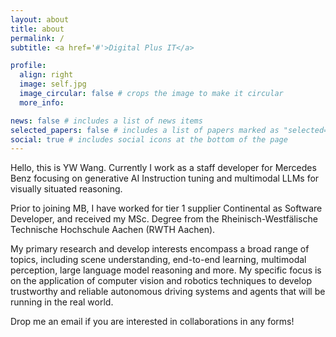 ```yaml
---
layout: about
title: about
permalink: /
subtitle: <a href='#'>Digital Plus IT</a>

profile:
  align: right
  image: self.jpg
  image_circular: false # crops the image to make it circular
  more_info:

news: false # includes a list of news items
selected_papers: false # includes a list of papers marked as "selected={true}"
social: true # includes social icons at the bottom of the page
---
```


Hello, this is YW Wang. Currently I work as a staff developer for Mercedes Benz focusing on generative AI Instruction tuning and multimodal LLMs for visually situated reasoning.

Prior to joining MB, I have worked for tier 1 supplier Continental as Software Developer, and received my MSc. Degree from the Rheinisch-Westfälische Technische Hochschule Aachen (RWTH Aachen). 

My primary research and develop interests encompass a broad range of topics, including scene understanding, end-to-end learning, multimodal perception, large language model reasoning and more. My specific focus is on the application of computer vision and robotics techniques to develop trustworthy and reliable autonomous driving systems and agents that will be running in the real world.

Drop me an email if you are interested in collaborations in any forms!